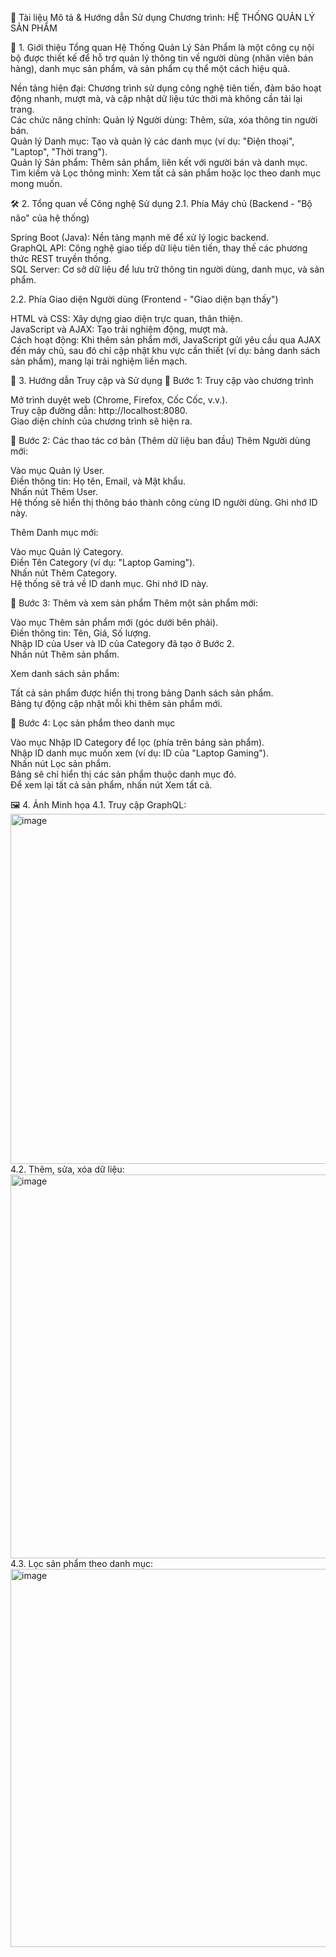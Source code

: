 📖 Tài liệu Mô tả & Hướng dẫn Sử dụng
Chương trình: HỆ THỐNG QUẢN LÝ SẢN PHẨM

🌟 1. Giới thiệu Tổng quan
Hệ Thống Quản Lý Sản Phẩm là một công cụ nội bộ được thiết kế để hỗ trợ quản lý thông tin về người dùng (nhân viên bán hàng), danh mục sản phẩm, và sản phẩm cụ thể một cách hiệu quả.  

Nền tảng hiện đại: Chương trình sử dụng công nghệ tiên tiến, đảm bảo hoạt động nhanh, mượt mà, và cập nhật dữ liệu tức thời mà không cần tải lại trang.  
Các chức năng chính:
Quản lý Người dùng: Thêm, sửa, xóa thông tin người bán.  
Quản lý Danh mục: Tạo và quản lý các danh mục (ví dụ: "Điện thoại", "Laptop", "Thời trang").  
Quản lý Sản phẩm: Thêm sản phẩm, liên kết với người bán và danh mục.  
Tìm kiếm và Lọc thông minh: Xem tất cả sản phẩm hoặc lọc theo danh mục mong muốn.




🛠️ 2. Tổng quan về Công nghệ Sử dụng
2.1. Phía Máy chủ (Backend - "Bộ não" của hệ thống)

Spring Boot (Java): Nền tảng mạnh mẽ để xử lý logic backend.  
GraphQL API: Công nghệ giao tiếp dữ liệu tiên tiến, thay thế các phương thức REST truyền thống.  
SQL Server: Cơ sở dữ liệu để lưu trữ thông tin người dùng, danh mục, và sản phẩm.

2.2. Phía Giao diện Người dùng (Frontend - "Giao diện bạn thấy")

HTML và CSS: Xây dựng giao diện trực quan, thân thiện.  
JavaScript và AJAX: Tạo trải nghiệm động, mượt mà.  
Cách hoạt động: Khi thêm sản phẩm mới, JavaScript gửi yêu cầu qua AJAX đến máy chủ, sau đó chỉ cập nhật khu vực cần thiết (ví dụ: bảng danh sách sản phẩm), mang lại trải nghiệm liền mạch.




🚀 3. Hướng dẫn Truy cập và Sử dụng
📌 Bước 1: Truy cập vào chương trình

Mở trình duyệt web (Chrome, Firefox, Cốc Cốc, v.v.).  
Truy cập đường dẫn: http://localhost:8080.  
Giao diện chính của chương trình sẽ hiện ra.

📌 Bước 2: Các thao tác cơ bản (Thêm dữ liệu ban đầu)
Thêm Người dùng mới:

Vào mục Quản lý User.  
Điền thông tin: Họ tên, Email, và Mật khẩu.  
Nhấn nút Thêm User.  
Hệ thống sẽ hiển thị thông báo thành công cùng ID người dùng. Ghi nhớ ID này.

Thêm Danh mục mới:

Vào mục Quản lý Category.  
Điền Tên Category (ví dụ: "Laptop Gaming").  
Nhấn nút Thêm Category.  
Hệ thống sẽ trả về ID danh mục. Ghi nhớ ID này.

📌 Bước 3: Thêm và xem sản phẩm
Thêm một sản phẩm mới:

Vào mục Thêm sản phẩm mới (góc dưới bên phải).  
Điền thông tin: Tên, Giá, Số lượng.  
Nhập ID của User và ID của Category đã tạo ở Bước 2.  
Nhấn nút Thêm sản phẩm.

Xem danh sách sản phẩm:

Tất cả sản phẩm được hiển thị trong bảng Danh sách sản phẩm.  
Bảng tự động cập nhật mỗi khi thêm sản phẩm mới.

📌 Bước 4: Lọc sản phẩm theo danh mục

Vào mục Nhập ID Category để lọc (phía trên bảng sản phẩm).  
Nhập ID danh mục muốn xem (ví dụ: ID của "Laptop Gaming").  
Nhấn nút Lọc sản phẩm.  
Bảng sẽ chỉ hiển thị các sản phẩm thuộc danh mục đó.  
Để xem lại tất cả sản phẩm, nhấn nút Xem tất cả.


🖼️ 4. Ảnh Minh họa
4.1. Truy cập GraphQL:
  <img width="1143" height="560" alt="image" src="https://github.com/user-attachments/assets/a50d47f1-236c-47f6-931a-8c1f0af4c1be" />
4.2. Thêm, sửa, xóa dữ liệu:
  <img width="1138" height="614" alt="image" src="https://github.com/user-attachments/assets/ec46aaf2-b3d6-4409-87f6-19c4a8aea0dd" />
4.3. Lọc sản phẩm theo danh mục:
  <img width="1160" height="605" alt="image" src="https://github.com/user-attachments/assets/f647088f-6d4c-4329-a4d0-63867e72bb58" />





